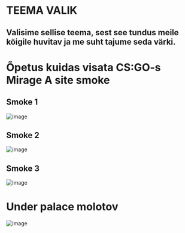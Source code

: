 # TEEMA VALIK
## Valisime sellise teema, sest see tundus meile kõigile huvitav ja me suht tajume seda värki.


# Õpetus kuidas visata CS:GO-s Mirage A site smoke

## Smoke 1
![image](https://user-images.githubusercontent.com/93243148/165745770-23396514-0452-4f15-ab04-e519708e05d8.png)

## Smoke 2
![image](https://user-images.githubusercontent.com/93243148/165745966-adc343b3-0023-4e2b-8f46-735753edcc04.png)

## Smoke 3
![image](https://user-images.githubusercontent.com/93243148/165746090-14638787-a1d9-4d81-a0c9-3cb7eeb357e8.png)

# Under palace molotov
![image](https://user-images.githubusercontent.com/93243148/165749024-7b3107cc-5886-4d2f-b5ff-182d00d2bea2.png)
